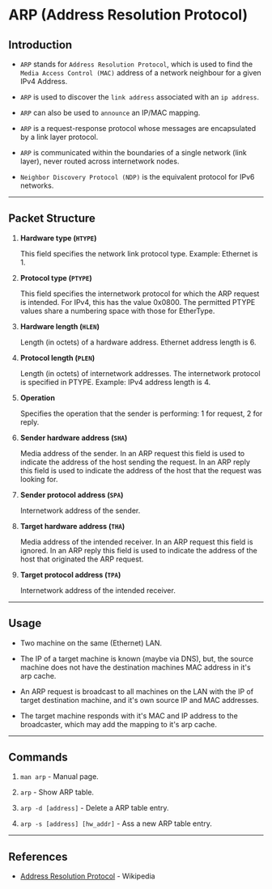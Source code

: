 # ARP (Address Resolution Protocol)

## Introduction

* `ARP` stands for `Address Resolution Protocol`, which is used to find the `Media Access Control (MAC)` address of a network neighbour for a given IPv4 Address.

* `ARP` is used to discover the `link address` associated with an `ip address`.

* `ARP` can also be used to `announce` an IP/MAC mapping.

* `ARP` is a request-response protocol whose messages are encapsulated by a link layer protocol. 

* `ARP` is communicated within the boundaries of a single network (link layer), never routed across internetwork nodes. 

* `Neighbor Discovery Protocol (NDP)` is the equivalent protocol for IPv6 networks. 

---

## Packet Structure

1. __Hardware type (`HTYPE`)__

    This field specifies the network link protocol type. Example: Ethernet is 1.

2. __Protocol type (`PTYPE`)__

    This field specifies the internetwork protocol for which the ARP request is intended. For IPv4, this has the value 0x0800. The permitted PTYPE values share a numbering space with those for EtherType.

3. __Hardware length (`HLEN`)__

    Length (in octets) of a hardware address. Ethernet address length is 6.

4. __Protocol length (`PLEN`)__

    Length (in octets) of internetwork addresses. The internetwork protocol is specified in PTYPE. Example: IPv4 address length is 4.

5. __Operation__ 

    Specifies the operation that the sender is performing: 1 for request, 2 for reply.

6. __Sender hardware address (`SHA`)__

    Media address of the sender. In an ARP request this field is used to indicate the address of the host sending the request. In an ARP reply this field is used to indicate the address of the host that the request was looking for.

7. __Sender protocol address (`SPA`)__

    Internetwork address of the sender.

8. __Target hardware address (`THA`)__

    Media address of the intended receiver. In an ARP request this field is ignored. In an ARP reply this field is used to indicate the address of the host that originated the ARP request.

9. __Target protocol address (`TPA`)__

    Internetwork address of the intended receiver.

---

## Usage

* Two machine on the same (Ethernet) LAN.

* The IP of a target machine is known (maybe via DNS), but, the source machine does not have the destination machines MAC address in it's arp cache.

* An ARP request is broadcast to all machines on the LAN with the IP of target destination machine, and it's own source IP and MAC addresses.

* The target machine responds with it's MAC and IP address to the broadcaster, which may add the mapping to it's arp cache.

---

## Commands

1. `man arp` - Manual page.

2. `arp` - Show ARP table.

3. `arp -d [address]` - Delete a ARP table entry.

4. `arp -s [address] [hw_addr]` - Ass a new ARP table entry.

---

## References

* [Address Resolution Protocol](https://en.wikipedia.org/wiki/Address_Resolution_Protocol) - Wikipedia
